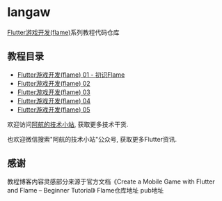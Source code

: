# langaw

[Flutter游戏开发(flame)](https://blog.bugcatt.com/archives/279)系列教程代码仓库

## 教程目录
- [Flutter游戏开发(flame) 01 - 初识Flame](https://blog.bugcatt.com/archives/279)
- [Flutter游戏开发(flame) 02](https://blog.bugcatt.com/archives/292)
- [Flutter游戏开发(flame) 03](https://blog.bugcatt.com/archives/560)
- [Flutter游戏开发(flame) 04](https://blog.bugcatt.com/archives/562)
- [Flutter游戏开发(flame) 05](https://blog.bugcatt.com/archives/564)

欢迎访问[阿航的技术小站](https://blog.bugcatt.com), 获取更多技术干货.

也欢迎微信搜索"阿航的技术小站"公众号, 获取更多Flutter资讯.

## 感谢
教程博客内容灵感部分来源于官方文档《Create a Mobile Game with Flutter and Flame – Beginner Tutorial》
Flame仓库地址
pub地址